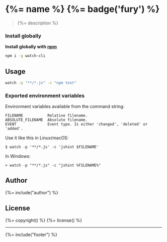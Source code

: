 # {%= name %} {%= badge('fury') %}

> {%= description %}

### Install globally

**Install globally with [npm](npmjs.org)**

```bash
npm i -g watch-cli
```

## Usage

```bash
watch -p "**/*.js" -c "npm test"
```

### Exported environment variables

Environment variables available from the command string:

```
FILENAME           Relative filename.
ABSOLUTE_FILENAME  Absolute filename.
EVENT              Event type. Is either 'changed', 'deleted' or 'added'.
```

Use it like this in Linux/macOS:

```
$ watch -p '**/*.js' -c 'jshint $FILENAME'
```

In Windows:

```
> watch -p "**/*.js" -c "jshint %FILENAME%"
```

## Author
{%= include("author") %}

## License
{%= copyright() %}
{%= license() %}

***

{%= include("footer") %}
